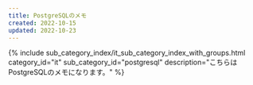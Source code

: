 ```yaml
---
title: PostgreSQLのメモ
created: 2022-10-15
updated: 2022-10-23
---
```

{% include sub_category_index/it_sub_category_index_with_groups.html
    category_id="it"
    sub_category_id="postgresql"
    description="こちらはPostgreSQLのメモになります。" %}
